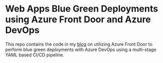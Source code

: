 # Web Apps Blue Green Deployments using Azure Front Door and Azure DevOps

This repo contains the code in my [blog](https://philliproux.com/post/azure-front-door-blue-green-deployments/) on utilizing Azure Front Door to perform blue green deployments with Azure DevOps using a multi-stage YAML based CI/CD pipeline.

